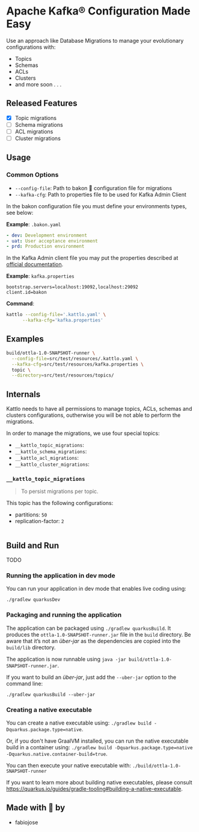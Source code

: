 # Apache Kafka® Configuration Made Easy

Use an approach like Database Migrations to manage your evolutionary
configurations with:

- Topics
- Schemas
- ACLs
- Clusters
- and more soon . . .

## Released Features

- [x] Topic migrations
- [ ] Schema migrations
- [ ] ACL migrations
- [ ] Cluster migrations

## Usage

### Common Options

- `--config-file`: Path to bakon :bacon: configuration file for migrations
- `--kafka-cfg`: Path to properties file to be used for Kafka Admin Client

In the bakon configuration file you must define your environments types,
see below:

__Example__: `.bakon.yaml` 

```yaml
- dev: Development environment 
- uat: User acceptance environment
- prd: Production environment
```

In the Kafka Admin client file you may put the properties described at [official documentation](https://kafka.apache.org/documentation/#adminclientconfigs).

__Example__: `kafka.properties`

```properties
bootstrap.servers=localhost:19092,localhost:29092
client.id=bakon
```

__Command__:

```bash
kattlo --config-file='.kattlo.yaml' \
      --kafka-cfg='kafka.properties'
```

## Examples

```bash
build/ottla-1.0-SNAPSHOT-runner \
  --config-file=src/test/resources/.kattlo.yaml \
  --kafka-cfg=src/test/resources/kafka.properties \
  topic \
  --directory=src/test/resources/topics/
```

## Internals

Kattlo needs to have all permissions to manage topics, ACLs, schemas and clusters
configurations, outherwise you will be not able to perform the migrations.

In order to manage the migrations, we use four special topics:

- `__kattlo_topic_migrations`:
- `__kattlo_schema_migrations`:
- `__kattlo_acl_migrations`: 
- `__kattlo_cluster_migrations`:

### `__kattlo_topic_migrations`

> To persist migrations per topic.

This topic has the following configurations:

- partitions: `50`
- replication-factor: `2`

```properties

```

## Build and Run

TODO

### Running the application in dev mode

You can run your application in dev mode that enables live coding using:
```
./gradlew quarkusDev
```

### Packaging and running the application

The application can be packaged using `./gradlew quarkusBuild`.
It produces the `ottla-1.0-SNAPSHOT-runner.jar` file in the `build` directory.
Be aware that it’s not an _über-jar_ as the dependencies are copied into the `build/lib` directory.

The application is now runnable using `java -jar build/ottla-1.0-SNAPSHOT-runner.jar`.

If you want to build an _über-jar_, just add the `--uber-jar` option to the command line:
```
./gradlew quarkusBuild --uber-jar
```

### Creating a native executable

You can create a native executable using: `./gradlew build -Dquarkus.package.type=native`.

Or, if you don't have GraalVM installed, you can run the native executable build in a container using: `./gradlew build -Dquarkus.package.type=native -Dquarkus.native.container-build=true`.

You can then execute your native executable with: `./build/ottla-1.0-SNAPSHOT-runner`

If you want to learn more about building native executables, please consult https://quarkus.io/guides/gradle-tooling#building-a-native-executable.

## Made with :purple_heart: by

- fabiojose